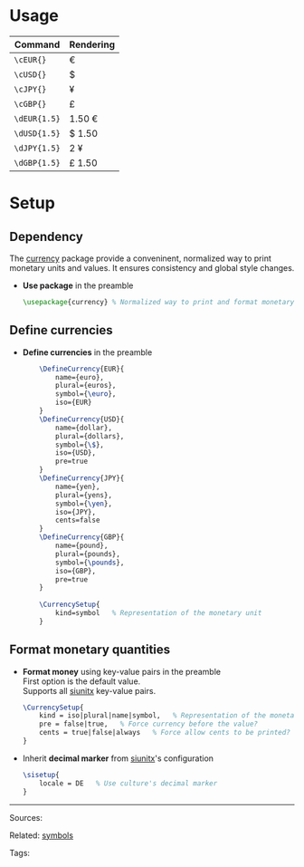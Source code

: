 # Usage

| Command      | Rendering |
| ------------ | --------- |
| `\cEUR{}`    | €         |
| `\cUSD{}`    | $         |
| `\cJPY{}`    | ¥         |
| `\cGBP{}`    | £         |
| `\dEUR{1.5}` | 1.50 €    |
| `\dUSD{1.5}` | $ 1.50    |
| `\dJPY{1.5}` | 2 ¥       |
| `\dGBP{1.5}` | £ 1.50    |

# Setup

## Dependency

The [currency](https://texdoc.org/serve/currency/0) package provide a conveninent, normalized way to print monetary units and values. It ensures consistency and global style changes.

- **Use package** in the preamble  
    ```latex
    \usepackage{currency} % Normalized way to print and format monetary unit
    ```

## Define currencies

- **Define currencies** in the preamble  
    ```latex
        \DefineCurrency{EUR}{
            name={euro},
            plural={euros},
            symbol={\euro},
            iso={EUR}
        }
        \DefineCurrency{USD}{
            name={dollar},
            plural={dollars},
            symbol={\$},
            iso={USD},
            pre=true
        }
        \DefineCurrency{JPY}{
            name={yen}, 
            plural={yens}, 
            symbol={\yen}, 
            iso={JPY}, 
            cents=false
        }
        \DefineCurrency{GBP}{
            name={pound}, 
            plural={pounds}, 
            symbol={\pounds}, 
            iso={GBP}, 
            pre=true
        }
        
        \CurrencySetup{
            kind=symbol   % Representation of the monetary unit
        }
    ```

## Format monetary quantities

- **Format money** using key-value pairs in the preamble  
  First option is the default value.  
  Supports all [siunitx](https://texdoc.org/serve/siunitx/0) key-value pairs.
    ```latex
    \CurrencySetup{
        kind = iso|plural|name|symbol,   % Representation of the monetary unit
        pre = false|true,   % Force currency before the value?
        cents = true|false|always   % Force allow cents to be printed?
    }
    ```

- Inherit **decimal marker** from [siunitx](https://texdoc.org/serve/siunitx/0)'s configuration
    ```latex
    \sisetup{
        locale = DE   % Use culture's decimal marker
    }
    ```



---


Sources:

Related:
[symbols](symbols.md)

Tags:
